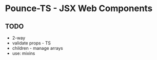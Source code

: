 # Pounce-TS - JSX Web Components


## TODO
- 2-way
- validate props - TS
- children - manage arrays
- use: mixins